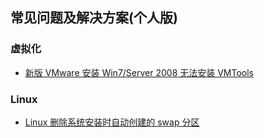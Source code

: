 ## 常见问题及解决方案(个人版)

### 虚拟化

* [新版 VMware 安装 Win7/Server 2008 无法安装 VMTools](virtualization/win7_vmtools_sha2_code_signing.md)

### Linux

* [Linux 删除系统安装时自动创建的 swap 分区](linux/delete_the_swap_partition_during_system_installation.md)
